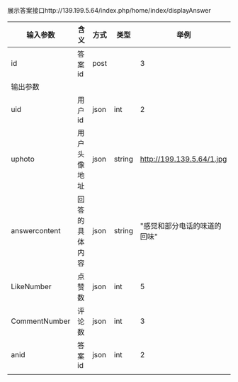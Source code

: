 展示答案接口http://139.199.5.64/index.php/home/index/displayAnswer

| 输入参数          | 含义      | 方式   | 类型     | 举例                        |
| ------------- | ------- | ---- | ------ | ------------------------- |
| id            | 答案id    | post |        | 3                         |
| 输出参数          |         |      |        |                           |
| uid           | 用户id    | json | int    | 2                         |
| uphoto        | 用户头像地址  | json | string | http://199.139.5.64/1.jpg |
| answercontent | 回答的具体内容 | json | string | "感觉和部分电话的味道的回味"           |
| LikeNumber    | 点赞数     | json | int    | 5                         |
| CommentNumber | 评论数     | json | int    | 3                         |
| anid          | 答案id    | json | int    | 2                         |
|               |         |      |        |                           |